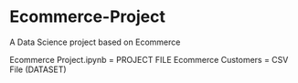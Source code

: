 # Ecommerce-Project
A Data Science project based on Ecommerce

Ecommerce Project.ipynb = PROJECT FILE
Ecommerce Customers = CSV File (DATASET)
